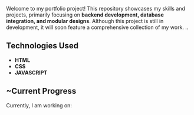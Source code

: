 

Welcome to my portfolio project! This repository showcases my skills and projects, primarily focusing on **backend development, database integration, and modular designs**. Although this project is still in development, it will soon feature a comprehensive collection of my work.
..

## Technologies Used
- **HTML**
- **CSS** 
- **JAVASCRIPT** 

## ~Current Progress


Currently, I am working on: 
